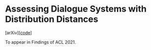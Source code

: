 # Assessing Dialogue Systems with Distribution Distances

 [arXiv][[code]](https://github.com/yhlleo/frechet-bert-distance)
 
 To appear in Findings of ACL 2021. 
 
